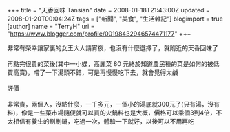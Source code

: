 +++
title = "天香回味 Tansian"
date = 2008-01-18T21:43:00Z
updated = 2008-01-20T00:04:24Z
tags = ["新聞", "美食", "生活雜記"]
blogimport = true 
[author]
	name = "TerryH"
	uri = "https://www.blogger.com/profile/00198432946574471177"
+++

非常有榮幸讓家裏的女王大人請宵夜，也沒有什麼選擇了，就附近的天香回味了<br /><br />再點完很貴的菜後(其中一小蝶，高麗菜 80 元終於知道農民種的菜是如何的被低買高賣)，嚐了一下湯頭不錯，可是再慢慢吃下去，就會覺得太鹹<br /><br />評價<br /><br />非常貴，兩個人，沒點什麼，一千多元，一個小的湯底就300元了(只有湯，沒有料)，像是一些菜市場隨便就可以買的火鍋料也是大概，價格可以乘個3到4倍，不太相信有養生的刷刷鍋，吃過一次，體驗一下就好，以後可以不用再吃
